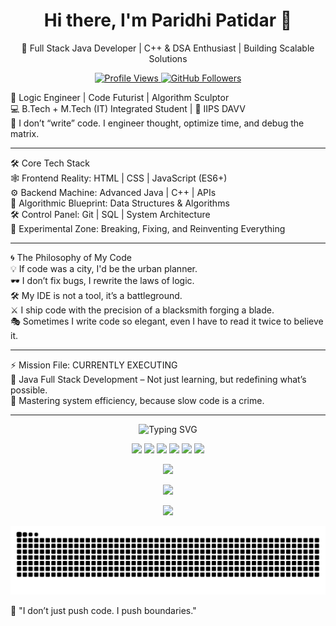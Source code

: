 <h1 align="center">Hi there, I'm Paridhi Patidar 👋</h1>  
<p align="center">🚀 Full Stack Java Developer | C++ & DSA Enthusiast | Building Scalable Solutions</p>

<p align="center">
  <a href="https://github.com/Paridhipatidar03">
    <img src="https://komarev.com/ghpvc/?username=Paridhipatidar03&label=Profile+Views&color=blue&style=flat" alt="Profile Views"/>
  </a>
  <a href="https://github.com/Paridhipatidar03?tab=followers">
    <img src="https://img.shields.io/github/followers/Paridhipatidar03?label=Followers&style=social" alt="GitHub Followers"/>
  </a>
</p>

🚀 Logic Engineer | Code Futurist | Algorithm Sculptor <br>
💻 B.Tech + M.Tech (IT) Integrated Student | 📍 IIPS DAVV <br>
🔮 I don’t “write” code. I engineer thought, optimize time, and debug the matrix.
<br>
<hr>
🛠 Core Tech Stack <br>
🕸 Frontend Reality: HTML | CSS | JavaScript (ES6+) <br>
⚙️ Backend Machine: Advanced Java | C++ | APIs <br>
🧩 Algorithmic Blueprint: Data Structures & Algorithms <br>
🛠 Control Panel: Git | SQL | System Architecture <br>
🔭 Experimental Zone: Breaking, Fixing, and Reinventing Everything<br>
<hr>
🌀 The Philosophy of My Code<br>
💡 If code was a city, I'd be the urban planner.<br>
🕶 I don’t fix bugs, I rewrite the laws of logic.<br>
🛠 My IDE is not a tool, it’s a battleground.<br>
⚔ I ship code with the precision of a blacksmith forging a blade.<br>
🎭 Sometimes I write code so elegant, even I have to read it twice to believe it.<br>
<hr>
⚡ Mission File: CURRENTLY EXECUTING<br>
📌 Java Full Stack Development – Not just learning, but redefining what’s possible.<br>
🎯 Mastering system efficiency, because slow code is a crime.<br>
<hr>
<p align="center">
  <img src="https://readme-typing-svg.demolab.com?font=Roboto+Mono&weight=500&size=20&pause=1000&color=36BCF7&center=true&vCenter=true&width=500&lines=🚀+Full+Stack+Developer;💡+Java+%7C+C%2B%2B+%7C+DSA+%7C+SQL;📌+Building+Scalable+Solutions;🎯+Problem-Solving+Enthusiast" alt="Typing SVG" />
</p>
<p align="center">
  <img src="https://img.shields.io/badge/Java-007396?style=for-the-badge&logo=java&logoColor=white">
  <img src="https://img.shields.io/badge/C++-00599C?style=for-the-badge&logo=c%2B%2B&logoColor=white">
  <img src="https://img.shields.io/badge/HTML5-E34F26?style=for-the-badge&logo=html5&logoColor=white">
  <img src="https://img.shields.io/badge/CSS3-1572B6?style=for-the-badge&logo=css3&logoColor=white">
  <img src="https://img.shields.io/badge/JavaScript-F7DF1E?style=for-the-badge&logo=javascript&logoColor=black">
  <img src="https://img.shields.io/badge/SQL-4479A1?style=for-the-badge&logo=mysql&logoColor=white">
</p>
<p align="center">
  <img src="https://github-readme-stats.vercel.app/api?username=Paridhipatidar03&show_icons=true&theme=github_dark&hide_border=true" width="450">
</p>
<p align="center">
  <img src="https://github-readme-stats.vercel.app/api/top-langs/?username=Paridhipatidar03&layout=compact&theme=graywhite&hide_border=true" width="400">
</p>
<p align="center">
  <img src="https://github-readme-activity-graph.vercel.app/graph?username=Paridhipatidar03&theme=github-compact&hide_border=true">
</p>
<p align="center">
  <img src="https://raw.githubusercontent.com/Paridhipatidar03/Paridhipatidar03/main/dist/github-snake.svg" alt="Contribution Snake">
</p>






🔗 "I don’t just push code. I push boundaries."


